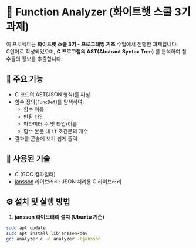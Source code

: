 # 🧠 Function Analyzer (화이트햇 스쿨 3기 과제)

이 프로젝트는 **화이트햇 스쿨 3기 - 프로그래밍 기초** 수업에서 진행한 과제입니다.  
C언어로 작성되었으며, **C 프로그램의 AST(Abstract Syntax Tree)** 를 분석하여 함수들의 정보를 추출합니다.

## 📌 주요 기능

- C 코드의 AST(JSON 형식)를 파싱
- 함수 정의(`FuncDef`)를 탐색하여:
  - 함수 이름
  - 반환 타입
  - 파라미터 수 및 타입/이름
  - 함수 본문 내 `if` 조건문의 개수
- 결과를 콘솔에 보기 쉽게 출력

## 📁 사용된 기술

- C (GCC 컴파일러)
- [jansson](https://digip.org/jansson/) 라이브러리: JSON 처리용 C 라이브러리

## ⚙️ 설치 및 실행 방법

1. **jansson 라이브러리 설치 (Ubuntu 기준)**

```bash
sudo apt update
sudo apt install libjansson-dev
gcc analyzer.c -o analyzer -ljansson
